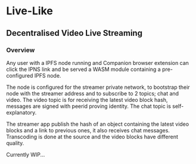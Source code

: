 # Live-Like
## Decentralised Video Live Streaming
### Overview
Any user with a IPFS node running and Companion browser extension can click the IPNS link and be served a WASM module containing a pre-configured IPFS node.

The node is configured for the streamer private network, to bootstrap their node with the streamer address and to subscribe to 2 topics; chat and video. The video topic is for receiving the latest video block hash, messages are signed with peerid proving identity. The chat topic is self-explanatory.

The streamer app publish the hash of an object containing the latest video blocks and a link to previous ones, it also receives chat messages. Transcoding is done at the source and the video blocks have different quality.

Currently WIP...